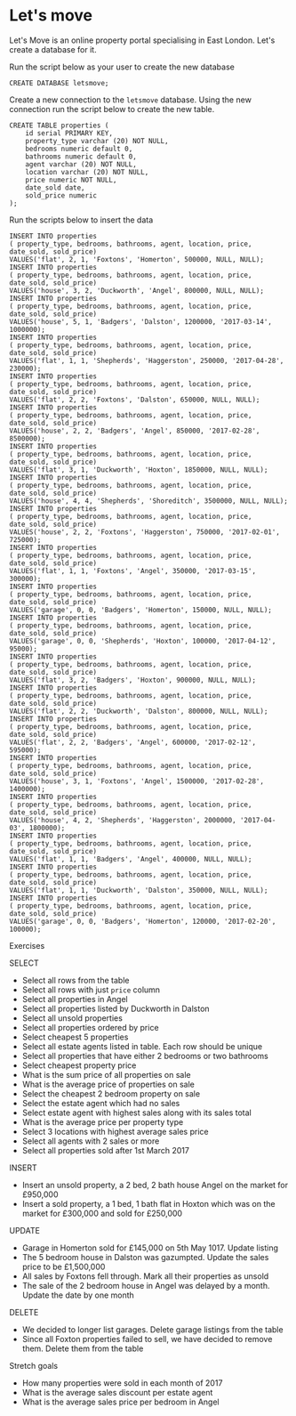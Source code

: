 # Let's move

Let's Move is an online property portal specialising in East London. Let's create a database for it.

Run the script below as your user to create the new database

```
CREATE DATABASE letsmove;
```

Create a new connection to the `letsmove` database. Using the new connection run the script below to create the new table.

```
CREATE TABLE properties (
	id serial PRIMARY KEY,
	property_type varchar (20) NOT NULL,
	bedrooms numeric default 0,
	bathrooms numeric default 0,
	agent varchar (20) NOT NULL,
	location varchar (20) NOT NULL,
	price numeric NOT NULL,
	date_sold date,
	sold_price numeric
);
```

Run the scripts below to insert the data

```
INSERT INTO properties
( property_type, bedrooms, bathrooms, agent, location, price, date_sold, sold_price)
VALUES('flat', 2, 1, 'Foxtons', 'Homerton', 500000, NULL, NULL);
INSERT INTO properties
( property_type, bedrooms, bathrooms, agent, location, price, date_sold, sold_price)
VALUES('house', 3, 2, 'Duckworth', 'Angel', 800000, NULL, NULL);
INSERT INTO properties
( property_type, bedrooms, bathrooms, agent, location, price, date_sold, sold_price)
VALUES('house', 5, 1, 'Badgers', 'Dalston', 1200000, '2017-03-14', 1000000);
INSERT INTO properties
( property_type, bedrooms, bathrooms, agent, location, price, date_sold, sold_price)
VALUES('flat', 1, 1, 'Shepherds', 'Haggerston', 250000, '2017-04-28', 230000);
INSERT INTO properties
( property_type, bedrooms, bathrooms, agent, location, price, date_sold, sold_price)
VALUES('flat', 2, 2, 'Foxtons', 'Dalston', 650000, NULL, NULL);
INSERT INTO properties
( property_type, bedrooms, bathrooms, agent, location, price, date_sold, sold_price)
VALUES('house', 2, 2, 'Badgers', 'Angel', 850000, '2017-02-28', 8500000);
INSERT INTO properties
( property_type, bedrooms, bathrooms, agent, location, price, date_sold, sold_price)
VALUES('flat', 3, 1, 'Duckworth', 'Hoxton', 1850000, NULL, NULL);
INSERT INTO properties
( property_type, bedrooms, bathrooms, agent, location, price, date_sold, sold_price)
VALUES('house', 4, 4, 'Shepherds', 'Shoreditch', 3500000, NULL, NULL);
INSERT INTO properties
( property_type, bedrooms, bathrooms, agent, location, price, date_sold, sold_price)
VALUES('house', 2, 2, 'Foxtons', 'Haggerston', 750000, '2017-02-01', 725000);
INSERT INTO properties
( property_type, bedrooms, bathrooms, agent, location, price, date_sold, sold_price)
VALUES('flat', 1, 1, 'Foxtons', 'Angel', 350000, '2017-03-15', 300000);
INSERT INTO properties
( property_type, bedrooms, bathrooms, agent, location, price, date_sold, sold_price)
VALUES('garage', 0, 0, 'Badgers', 'Homerton', 150000, NULL, NULL);
INSERT INTO properties
( property_type, bedrooms, bathrooms, agent, location, price, date_sold, sold_price)
VALUES('garage', 0, 0, 'Shepherds', 'Hoxton', 100000, '2017-04-12', 95000);
INSERT INTO properties
( property_type, bedrooms, bathrooms, agent, location, price, date_sold, sold_price)
VALUES('flat', 3, 2, 'Badgers', 'Hoxton', 900000, NULL, NULL);
INSERT INTO properties
( property_type, bedrooms, bathrooms, agent, location, price, date_sold, sold_price)
VALUES('flat', 2, 2, 'Duckworth', 'Dalston', 800000, NULL, NULL);
INSERT INTO properties
( property_type, bedrooms, bathrooms, agent, location, price, date_sold, sold_price)
VALUES('flat', 2, 2, 'Badgers', 'Angel', 600000, '2017-02-12', 595000);
INSERT INTO properties
( property_type, bedrooms, bathrooms, agent, location, price, date_sold, sold_price)
VALUES('house', 3, 1, 'Foxtons', 'Angel', 1500000, '2017-02-28', 1400000);
INSERT INTO properties
( property_type, bedrooms, bathrooms, agent, location, price, date_sold, sold_price)
VALUES('house', 4, 2, 'Shepherds', 'Haggerston', 2000000, '2017-04-03', 1800000);
INSERT INTO properties
( property_type, bedrooms, bathrooms, agent, location, price, date_sold, sold_price)
VALUES('flat', 1, 1, 'Badgers', 'Angel', 400000, NULL, NULL);
INSERT INTO properties
( property_type, bedrooms, bathrooms, agent, location, price, date_sold, sold_price)
VALUES('flat', 1, 1, 'Duckworth', 'Dalston', 350000, NULL, NULL);
INSERT INTO properties
( property_type, bedrooms, bathrooms, agent, location, price, date_sold, sold_price)
VALUES('garage', 0, 0, 'Badgers', 'Homerton', 120000, '2017-02-20', 100000);
```

Exercises

SELECT

* Select all rows from the table
* Select all rows with just `price` column
* Select all properties in Angel
* Select all properties listed by Duckworth in Dalston
* Select all unsold properties
* Select all properties ordered by price
* Select cheapest 5 properties
* Select all estate agents listed in table. Each row should be unique
* Select all properties that have either 2 bedrooms or two bathrooms
* Select cheapest property price
* What is the sum price of all properties on sale
* What is the average price of properties on sale
* Select the cheapest 2 bedroom property on sale
* Select the estate agent which had no sales
* Select estate agent with highest sales along with its sales total
* What is the average price per property type
* Select 3 locations with highest average sales price
* Select all agents with 2 sales or more
* Select all properties sold after 1st March 2017

INSERT

* Insert an unsold property, a 2 bed, 2 bath house Angel on the market for £950,000
* Insert a sold property, a 1 bed, 1 bath flat in Hoxton which was on the market for £300,000 and sold for £250,000

UPDATE

* Garage in Homerton sold for £145,000 on 5th May 1017. Update listing
* The 5 bedroom house in Dalston was gazumpted. Update the sales price to be £1,500,000
* All sales by Foxtons fell through. Mark all their properties as unsold
* The sale of the 2 bedroom house in Angel was delayed by a month. Update the date by one month

DELETE

* We decided to longer list garages. Delete garage listings from the table
* Since all Foxton properties failed to sell, we have decided to remove them. Delete them from the table

Stretch goals

* How many properties were sold in each month of 2017
* What is the average sales discount per estate agent
* What is the average sales price per bedroom in Angel
